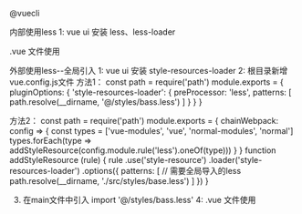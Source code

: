 @vuecli 

内部使用less
1: vue ui 安装 less、less-loader

.vue 文件使用 <style lang="less"></style>

外部使用less--全局引入
1: vue ui 安装 style-resources-loader
2: 根目录新增vue.config.js文件
方法1：
const path = require('path')
module.exports = {
    pluginOptions: {
	    'style-resources-loader': {
	    	preProcessor: 'less',
	    	patterns: [
	      		path.resolve(__dirname, '@/styles/bass.less')
	    	]
	    }
  	}
}

方法2：
const path = require('path')
module.exports = {
    chainWebpack: config => {
    	const types = ['vue-modules', 'vue', 'normal-modules', 'normal']
    	types.forEach(type => addStyleResource(config.module.rule('less').oneOf(type)))
  	}
}
function addStyleResource (rule) {
  rule
    .use('style-resource')
    .loader('style-resources-loader')
    .options({
      patterns: [
        // 需要全局导入的less
        path.resolve(__dirname, './src/styles/base.less')
      ]
    })
}

3. 在main文件中引入 import '@/styles/bass.less'
4: .vue 文件使用 
<style lang="less" scoped>
	@import '~@/styles/home.less';
</style>
